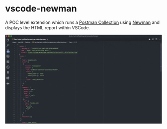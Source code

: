 # vscode-newman

A POC level extension which runs a [Postman Collection](https://www.getpostman.com/collection) using [Newman](https://github.com/postmanlabs/newman) and displays the HTML report within VSCode.

![Animated GIF showing the usage of plugin](static/extension-usage-sample.gif)